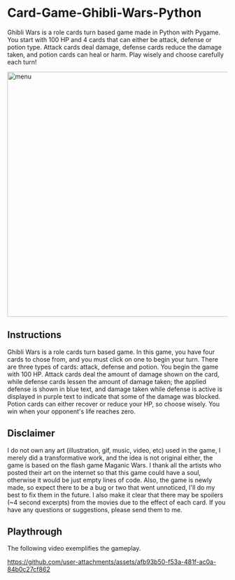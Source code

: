 # Card-Game-Ghibli-Wars-Python
Ghibli Wars is a role cards turn based game made in Python with Pygame. You start with 100 HP and 4 cards that can either be attack, defense or potion type. Attack cards deal damage, defense cards reduce the damage taken, and potion cards can heal or harm. Play wisely and choose carefully each turn!

<img width="735" height="560" alt="menu" src="https://github.com/user-attachments/assets/70d9e6b6-6b05-4df7-84f4-83791b152fb6" />

## Instructions
Ghibli Wars is a role cards turn based game. In this game, you have four cards to chose from, and you must click on one to begin your turn. There are three types of cards: attack, defense and potion.
You begin the game with 100 HP. Attack cards deal the amount of damage shown on the card, while defense cards lessen the amount of damage taken; the applied defense is shown in blue text, and damage taken while defense is active is displayed in purple text to indicate that some of the damage was blocked. Potion cards can either recover or reduce your HP, so choose wisely.
You win when your opponent's life reaches zero.

## Disclaimer
I do not own any art (illustration, gif, music, video, etc) used in the game, I merely did a transformative work, and the idea is not original either, the game is based on the flash game Maganic Wars.
I thank all the artists who posted their art on the internet so that this game could have a soul, otherwise it would be just empty lines of code.
Also, the game is newly made, so expect there to be a bug or two that went unnoticed, I'll do my best to fix them in the future.
I also make it clear that there may be spoilers (~4 second excerpts) from the movies due to the effect of each card.
If you have any questions or suggestions, please send them to me.

## Playthrough
The following video exemplifies the gameplay.

https://github.com/user-attachments/assets/afb93b50-f53a-481f-ac0a-84b0c27cf862
